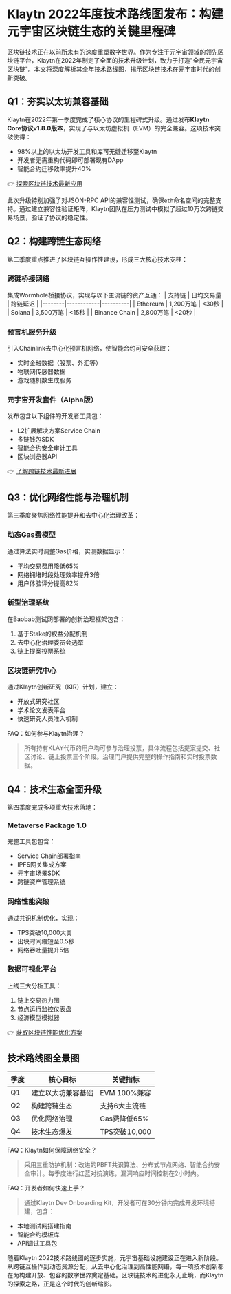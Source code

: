# Klaytn 2022年度技术路线图发布：构建元宇宙区块链生态的关键里程碑

区块链技术正在以前所未有的速度重塑数字世界。作为专注于元宇宙领域的领先区块链平台，Klaytn在2022年制定了全面的技术升级计划，致力于打造"全民元宇宙区块链"。本文将深度解析其全年技术路线图，揭示区块链技术在元宇宙时代的创新突破。

## Q1：夯实以太坊兼容基础
Klaytn在2022年第一季度完成了核心协议的里程碑式升级。通过发布**Klaytn Core协议v1.8.0版本**，实现了与以太坊虚拟机（EVM）的完全兼容。这项技术突破使得：

- 98%以上的以太坊开发工具和库可无缝迁移至Klaytn
- 开发者无需重构代码即可部署现有DApp
- 智能合约迁移效率提升40%

👉 [探索区块链技术最新应用](https://bit.ly/okx_welcome)

此次升级特别加强了对JSON-RPC API的兼容性测试，确保`eth`命名空间的完整支持。通过建立兼容性验证矩阵，Klaytn团队在压力测试中模拟了超过10万次跨链交易场景，验证了协议的稳定性。

## Q2：构建跨链生态网络
第二季度重点推进了区块链互操作性建设，形成三大核心技术支柱：

### 跨链桥接网络
集成Wormhole桥接协议，实现与以下主流链的资产互通：
| 支持链 | 日均交易量 | 跨链延迟 |
|--------|------------|----------|
| Ethereum | 1,200万笔 | <30秒 |
| Solana | 3,500万笔 | <15秒 |
| Binance Chain | 2,800万笔 | <20秒 |

### 预言机服务升级
引入Chainlink去中心化预言机网络，使智能合约可安全获取：
- 实时金融数据（股票、外汇等）
- 物联网传感器数据
- 游戏随机数生成服务

### 元宇宙开发套件（Alpha版）
发布包含以下组件的开发者工具包：
- L2扩展解决方案Service Chain
- 多链钱包SDK
- 智能合约安全审计工具
- 区块浏览器API

👉 [了解跨链技术最新进展](https://bit.ly/okx_welcome)

## Q3：优化网络性能与治理机制
第三季度聚焦网络性能提升和去中心化治理改革：

### 动态Gas费模型
通过算法实时调整Gas价格，实测数据显示：
- 平均交易费用降低65%
- 网络拥堵时段处理效率提升3倍
- 用户体验评分提高82%

### 新型治理系统
在Baobab测试网部署的创新治理框架包含：
1. 基于Stake的权益分配机制
2. 去中心化治理委员会选举
3. 链上提案投票系统

### 区块链研究中心
通过Klaytn创新研究（KIR）计划，建立：
- 开放式研究社区
- 学术论文发表平台
- 快速研究人员准入机制

FAQ：如何参与Klaytn治理？
> 所有持有KLAY代币的用户均可参与治理投票，具体流程包括提案提交、社区讨论、链上投票三个阶段。治理门户提供完整的操作指南和实时投票数据。

## Q4：技术生态全面升级
第四季度完成多项重大技术落地：

### Metaverse Package 1.0
完整工具包包含：
- Service Chain部署指南
- IPFS网关集成方案
- 元宇宙场景SDK
- 跨链资产管理系统

### 网络性能突破
通过共识机制优化，实现：
- TPS突破10,000大关
- 出块时间缩短至0.5秒
- 网络吞吐量提升5倍

### 数据可视化平台
上线三大分析工具：
1. 链上交易热力图
2. 节点运行监控仪表盘
3. 经济模型模拟器

👉 [获取区块链性能优化方案](https://bit.ly/okx_welcome)

## 技术路线图全景图

| 季度 | 核心目标 | 关键指标 |
|------|----------|----------|
| Q1 | 建立以太坊兼容基础 | EVM 100%兼容 |
| Q2 | 构建跨链生态 | 支持6大主流链 |
| Q3 | 优化网络治理 | Gas费降低65% |
| Q4 | 技术生态爆发 | TPS突破10,000 |

FAQ：Klaytn如何保障网络安全？
> 采用三重防护机制：改进的PBFT共识算法、分布式节点网络、智能合约安全审计。每季度进行红蓝对抗演练，漏洞响应时间控制在2小时内。

FAQ：开发者如何快速上手？
> 通过Klaytn Dev Onboarding Kit，开发者可在30分钟内完成开发环境搭建，包含：
- 本地测试网搭建指南
- 智能合约模板库
- API调试工具包

随着Klaytn 2022技术路线图的逐步实施，元宇宙基础设施建设正在进入新阶段。从跨链互操作到动态资源分配，从去中心化治理到高性能网络，每一项技术创新都在为构建开放、包容的数字世界奠定基础。区块链技术的进化永无止境，而Klaytn的探索之路，正是这个时代的创新缩影。